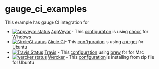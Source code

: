 # gauge_ci_examples
This example has gauge CI integration for
- [![Appveyor status](https://ci.appveyor.com/api/projects/status/l16toovjn317ux25?svg=true)](https://ci.appveyor.com/project/sguptatw/gauge-ci-examples) [AppVeyor](https://www.appveyor.com/) - This [configuration](https://github.com/getgauge-examples/ci-setup/blob/master/appveyor.yml) is using [choco](https://chocolatey.org/) for Windows
- [![CircleCI status](https://circleci.com/gh/getgauge-examples/ci_setup.svg?style=svg)](https://circleci.com/gh/getgauge-examples/ci_setup) [Circle CI](https://circleci.com/)- This [configuration](https://github.com/getgauge-examples/ci-setup/blob/master/circle.yml) is using [apt-get](https://wiki.debian.org/apt-get) for Ubuntu
- [![Travis Status](https://travis-ci.org/getgauge-examples/ci_setup.svg?branch=master)](https://travis-ci.org/getgauge-examples/ci_setup) [Travis](https://travis-ci.org/) - This [configuration](https://github.com/getgauge-examples/ci-setup/blob/master/.travis.yml) using [brew](https://brew.sh/) for for Mac
- [![wercker status](https://app.wercker.com/status/9996c1527008205261934a553f94ea1e/s/master "wercker status")](https://app.wercker.com/project/byKey/9996c1527008205261934a553f94ea1e) [Wercker](http://www.wercker.com/) - This [configuration](https://github.com/getgauge-examples/ci-setup/blob/master/wercker.yml) is installing from zip file for Ubuntu
